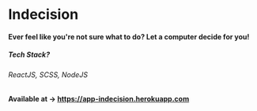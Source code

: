 # Indecision

#### Ever feel like you're not sure what to do? Let a computer decide for you!

##### Tech Stack?
###### ReactJS, SCSS, NodeJS

#### Available at -> https://app-indecision.herokuapp.com
